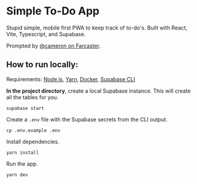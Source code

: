 # Simple To-Do App

Stupid simple, mobile first PWA to keep track of to-do's. Built with React, Vite, Typescript, and Supabase.

Prompted by [@cameron on Farcaster](https://warpcast.com/greg/0xef8ab635).

## How to run locally:

Requirements: [Node.js](https://nodejs.org/en/download/), [Yarn](https://classic.yarnpkg.com/en/docs/install/), [Docker](https://docs.docker.com/get-docker/), [Supabase CLI](https://supabase.com/docs/guides/cli)

**In the project directory**, create a local Supabase instance. This will create all the tables for you.

```
supabase start
```

Create a `.env` file with the Supabase secrets from the CLI output.

```
cp .env.example .env
```

Install dependencies.

```
yarn install
```

Run the app.

```
yarn dev
```
